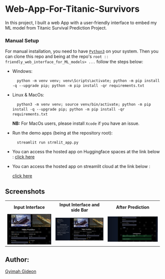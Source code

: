 # Web-App-For-Titanic-Survivors

In this project, I built a web App with a user-friendly interface to embed my ML model from Titanic Survival Prediction Project.

### Manual Setup

For manual installation, you need to have [`Python3`](https://www.python.org/) on your system. Then you can clone this repo and being at the repo's `root :: friendly_web_interface_for_ML_models> ...`  follow the steps below:

- Windows:
        
        python -m venv venv; venv\Scripts\activate; python -m pip install -q --upgrade pip; python -m pip install -qr requirements.txt  

- Linux & MacOs:
        
        python3 -m venv venv; source venv/bin/activate; python -m pip install -q --upgrade pip; python -m pip install -qr requirements.txt  

    **NB:** For MacOs users, please install `Xcode` if you have an issue.



- Run the demo apps (being at the repository root):

        streamlit run strmlit_app.py

- You can access the hosted app on Huggingface spaces at the link below :
  [click here](https://huggingface.co/spaces/Gyimah3/Streamlit-App-For-Titanic-Survivors)
  
- You can access the hosted app on streamlit cloud at the link below :
        
    [click here](https://gyimah3-web-app-for-titanic-survivors-strmlit-app-w2mi3k.streamlit.app/)
    

## Screenshots

<table>
    <tr>  
        <th>Input Interface</th>
        <th>Input Interface and side Bar</th>
        <th>After Prediction</th>
    </tr>
    <tr>
        <td><img src="./images/screen1.png"/></td>
        <td><img src="./images/screen2.png"/></td>
        <td><img src="./images/screen3.png"/></td>
    </tr>
</table>

    
  ## Author:
[Gyimah Gideon](https://www.linkedin.com/in/gideon-gyimah-08268b243/)  
